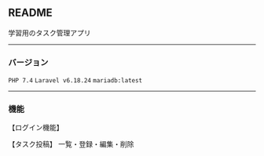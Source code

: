 ## README

学習用のタスク管理アプリ

---------------------------------------
### バージョン
`PHP 7.4`
`Laravel v6.18.24`
`mariadb:latest`

---------------------------------------
### 機能
【ログイン機能】

【タスク投稿】
一覧・登録・編集・削除 
